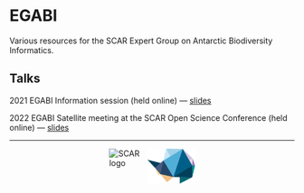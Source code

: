 # EGABI

Various resources for the SCAR Expert Group on Antarctic Biodiversity Informatics.

## Talks

2021 EGABI Information session (held online) &mdash; [slides](https://scar.github.io/EGABI/talks/info-talk-2021/egabi-info-slides.pdf)


2022 EGABI Satellite meeting at the SCAR Open Science Conference (held online) &mdash; [slides](https://scar.github.io/EGABI/talks/osc_2022/egabi-osc-2022.pdf)


---

<div style="width:30%; margin-left:auto; margin-right:auto;">
<img align="left" style="width:40%;" src="https://avatars1.githubusercontent.com/u/22830629?s=200&v=4" alt="SCAR logo" />
<img align="right" style="width:55%;" src="https://raw.githubusercontent.com/SCAR/EGABI/main/images/EGABI_logo.png" alt="EGABI logo" />
</div>
